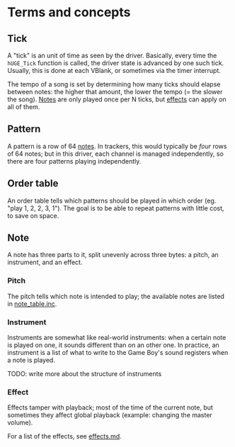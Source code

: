 # Terms and concepts

## Tick

A "tick" is an unit of time as seen by the driver. Basically, every time the `hUGE_Tick` function is called, the driver state is advanced by one such tick. Usually, this is done at each VBlank, or sometimes via the timer interrupt.

The tempo of a song is set by determining how many ticks should elapse between notes: the higher that amount, the lower the tempo (= the slower the song). [Notes](#note) are only played once per N ticks, but [effects](#effect) can apply on all of them.

## Pattern

A pattern is a row of 64 [notes](#note). In trackers, this would typically be *four* rows of 64 notes; but in this driver, each channel is managed independently, so there are four patterns playing independently.

## Order table

An order table tells which patterns should be played in which order (eg. "play 1, 2, 2, 3, 1"). The goal is to be able to repeat patterns with little cost, to save on space.

## Note

A note has three parts to it, split unevenly across three bytes: a pitch, an instrument, and an effect.

### Pitch

The pitch tells which note is intended to play; the available notes are listed in [note_table.inc](../src/include/note_table.inc).

### Instrument

Instruments are somewhat like real-world instruments: when a certain note is played on one, it sounds different than on an other one. In practice, an instrument is a list of what to write to the Game Boy's sound registers when a note is played.

TODO: write more about the structure of instruments

### Effect

Effects tamper with playback; most of the time of the current note, but sometimes they affect global playback (example: changing the master volume).

For a list of the effects, see [effects.md](effects.md).
